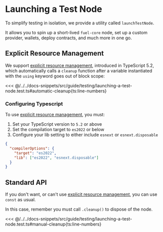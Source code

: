 # Launching a Test Node

To simplify testing in isolation, we provide a utility called `launchTestNode`.

It allows you to spin up a short-lived `fuel-core` node, set up a custom provider, wallets, deploy contracts, and much more in one go.

## Explicit Resource Management

We support [explicit resource management](https://www.typescriptlang.org/docs/handbook/variable-declarations.html#using-declarations), introduced in TypeScript 5.2, which automatically calls a `cleanup` function after a variable instantiated with the `using` keyword goes out of block scope:

<<< @/../../docs-snippets/src/guide/testing/launching-a-test-node.test.ts#automatic-cleanup{ts:line-numbers}

### Configuring Typescript

To use [explicit resource management](https://www.typescriptlang.org/docs/handbook/variable-declarations.html#using-declarations), you must:

1.  Set your TypeScript version to `5.2` or above
2.  Set the compilation target to `es2022` or below
3.  Configure your lib setting to either include `esnext` or `esnext.disposable`

```json
{
  "compilerOptions": {
    "target": "es2022",
    "lib": ["es2022", "esnext.disposable"]
  }
}
```

## Standard API

If you don't want, or can't use [explicit resource management](https://www.typescriptlang.org/docs/handbook/variable-declarations.html#using-declarations), you can use `const` as usual.

In this case, remember you must call `.cleanup()` to dispose of the node.

<<< @/../../docs-snippets/src/guide/testing/launching-a-test-node.test.ts#manual-cleanup{ts:line-numbers}
